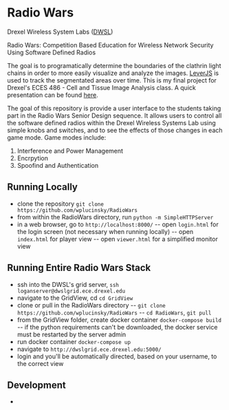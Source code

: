 # Radio Wars
Drexel Wireless System Labs ([DWSL](https://wireless.ece.drexel.edu//)) 

Radio Wars: Competition Based Education for Wireless Network Security Using Software Defined Radios

The goal is to programatically determine the boundaries of the clathrin light chains in order to more easily visualize and analyze the images. [LeverJS](http://leverjs.net) is used to track the segmentated areas over time. This is my final project for Drexel's ECES 486 - Cell and Tissue Image Analysis class. A quick presentation can be found [here](https://docs.google.com/presentation/d/14cn0rTEpvzDUGAnEgptr60_lPP5YNSOcTdOhsISTSKY/edit?usp=sharing).

The goal of this repository is provide a user interface to the students taking part in the Radio Wars Senior Design sequence. It allows users to control all the software defined radios within the Drexel Wireless Systems Lab using simple knobs and switches, and to see the effects of those changes in each game mode. Game modes include:

1) Interference and Power Management
2) Encrpytion
3) Spoofind and Authentication


## Running Locally

- clone the repository `git clone https://github.com/wplucinsky/RadioWars` 
- from within the RadioWars directory, run `python -m SimpleHTTPServer`
- in a web browser, go to `http://localhost:8000/` 
-- open `login.html` for the login screen (not necessary when running locally)
-- open `index.html` for player view
-- open `viewer.html` for a simplified monitor view

## Running Entire Radio Wars Stack

- ssh into the DWSL's grid server, `ssh loganserver@dwslgrid.ece.drexel.edu`
- navigate to the GridView, cd `cd GridView`
- clone or pull in the RadioWars directory
-- `git clone https://github.com/wplucinsky/RadioWars`
-- `cd RadioWars`, `git pull`
- from the GridView folder, create docker container `docker-compose build`
-- if the python requirements can't be downloaded, the docker service must be restarted by the server admin
- run docker container `docker-compose up`
- navigate to `http://dwslgrid.ece.drexel.edu:5000/`
- login and you'll be automatically directed, based on your username, to the correct view

## Development
- 